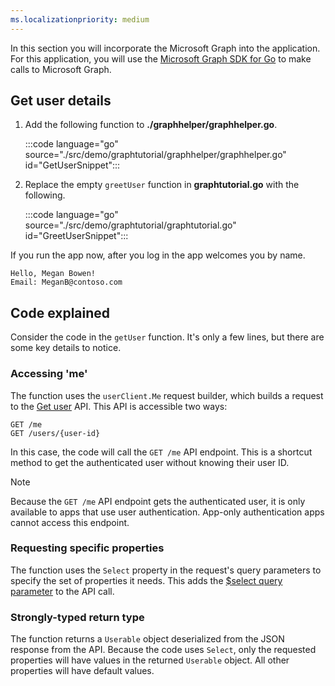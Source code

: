 ```yaml
---
ms.localizationpriority: medium
---
```


<!-- markdownlint-disable MD041 -->

In this section you will incorporate the Microsoft Graph into the application. For this application, you will use the [Microsoft Graph SDK for Go](https://github.com/microsoftgraph/msgraph-sdk-go) to make calls to Microsoft Graph.

## Get user details

1. Add the following function to **./graphhelper/graphhelper.go**.

    :::code language="go" source="./src/demo/graphtutorial/graphhelper/graphhelper.go" id="GetUserSnippet":::

1. Replace the empty `greetUser` function in **graphtutorial.go** with the following.

    :::code language="go" source="./src/demo/graphtutorial/graphtutorial.go" id="GreetUserSnippet":::

If you run the app now, after you log in the app welcomes you by name.

```Shell
Hello, Megan Bowen!
Email: MeganB@contoso.com
```

## Code explained

Consider the code in the `getUser` function. It's only a few lines, but there are some key details to notice.

### Accessing 'me'

The function uses the `userClient.Me` request builder, which builds a request to the [Get user](/graph/api/user-get) API. This API is accessible two ways:

```http
GET /me
GET /users/{user-id}
```

In this case, the code will call the `GET /me` API endpoint. This is a shortcut method to get the authenticated user without knowing their user ID.

> [!NOTE]
> Because the `GET /me` API endpoint gets the authenticated user, it is only available to apps that use user authentication. App-only authentication apps cannot access this endpoint.

### Requesting specific properties

The function uses the `Select` property in the request's query parameters to specify the set of properties it needs. This adds the [$select query parameter](/graph/query-parameters#select-parameter) to the API call.

### Strongly-typed return type

The function returns a `Userable` object deserialized from the JSON response from the API. Because the code uses `Select`, only the requested properties will have values in the returned `Userable` object. All other properties will have default values.

